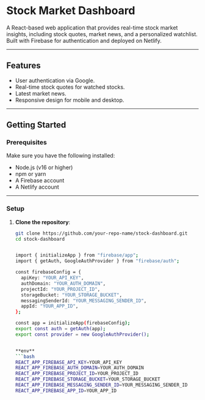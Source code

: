 # **Stock Market Dashboard**

A React-based web application that provides real-time stock market insights, including stock quotes, market news, and a personalized watchlist. Built with Firebase for authentication and deployed on Netlify.

---

## **Features**
- User authentication via Google.
- Real-time stock quotes for watched stocks.
- Latest market news.
- Responsive design for mobile and desktop.

---

## **Getting Started**

### **Prerequisites**
Make sure you have the following installed:
- Node.js (v16 or higher)
- npm or yarn
- A Firebase account
- A Netlify account

---

### **Setup**

1. **Clone the repository**:
   ```bash
   git clone https://github.com/your-repo-name/stock-dashboard.git
   cd stock-dashboard


   import { initializeApp } from "firebase/app";
   import { getAuth, GoogleAuthProvider } from "firebase/auth";
   
   const firebaseConfig = {
     apiKey: "YOUR_API_KEY",
     authDomain: "YOUR_AUTH_DOMAIN",
     projectId: "YOUR_PROJECT_ID",
     storageBucket: "YOUR_STORAGE_BUCKET",
     messagingSenderId: "YOUR_MESSAGING_SENDER_ID",
     appId: "YOUR_APP_ID",
   };
   
   const app = initializeApp(firebaseConfig);
   export const auth = getAuth(app);
   export const provider = new GoogleAuthProvider();


   **env**
   ```bash
   REACT_APP_FIREBASE_API_KEY=YOUR_API_KEY
   REACT_APP_FIREBASE_AUTH_DOMAIN=YOUR_AUTH_DOMAIN
   REACT_APP_FIREBASE_PROJECT_ID=YOUR_PROJECT_ID
   REACT_APP_FIREBASE_STORAGE_BUCKET=YOUR_STORAGE_BUCKET
   REACT_APP_FIREBASE_MESSAGING_SENDER_ID=YOUR_MESSAGING_SENDER_ID
   REACT_APP_FIREBASE_APP_ID=YOUR_APP_ID

